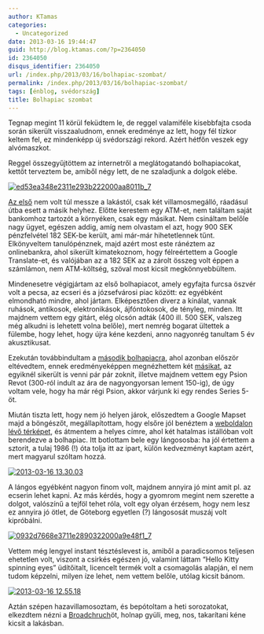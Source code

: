 ```yaml
---
author: KTamas
categories:
  - Uncategorized
date: 2013-03-16 19:44:47
guid: http://blog.ktamas.com/?p=2364050
id: 2364050
disqus_identifier: 2364050
url: /index.php/2013/03/16/bolhapiac-szombat/
permalink: /index.php/2013/03/16/bolhapiac-szombat/
tags: [énblog, svédország]
title: Bolhapiac szombat
---
```


Tegnap megint 11 körül feküdtem le, de reggel valamiféle kisebbfajta csoda során sikerült visszaaludnom, ennek eredménye az lett, hogy fél tízkor keltem fel, ez mindenképp új svédországi rekord. Azért hétfőn veszek egy alvómaszkot. 

Reggel összegyűjtöttem az internetről a meglátogatandó bolhapiacokat, kettőt terveztem be, amiből négy lett, de ne szaladjunk a dolgok elébe. 

[<img src="/wp-content/uploads/2013/03/ed53ea348e2311e293b222000aa8011b_7.jpg" alt="ed53ea348e2311e293b222000aa8011b_7" width="612" height="612" class="aligncenter size-full wp-image-2364051" srcset="/wp-content/uploads/2013/03/ed53ea348e2311e293b222000aa8011b_7.jpg 612w, /wp-content/uploads/2013/03/ed53ea348e2311e293b222000aa8011b_7-150x150.jpg 150w, /wp-content/uploads/2013/03/ed53ea348e2311e293b222000aa8011b_7-300x300.jpg 300w" sizes="(max-width: 612px) 100vw, 612px" />](/wp-content/uploads/2013/03/ed53ea348e2311e293b222000aa8011b_7.jpg)

[Az első](http://www.kommersenloppmarknad.se/) nem volt túl messze a lakástól, csak két villamosmegálló, ráadásul útba esett a másik helyhez. Előtte kerestem egy ATM-et, nem találtam saját bankomhoz tartozót a környéken, csak egy másikat. Nem csináltam belőle nagy ügyet, egészen addig, amíg nem olvastam el azt, hogy 900 SEK pénzfelvétel 182 SEK-be került, ami már-már hihetetlennek tűnt. Elkönyveltem tanulópénznek, majd azért most este ránéztem az onlinebankra, ahol sikerült kimatekoznom, hogy félreértettem a Google Translate-et, és valójában az a 182 SEK az a zárolt összeg volt éppen a számlámon, nem ATM-költség, szöval most kicsit megkönnyebbültem.

Mindenesetre végigjártam az első bolhapiacot, amely egyfajta furcsa öszvér volt a pecsa, az ecseri és a józsefvárosi piac között: ez egyébként elmondható mindre, ahol jártam. Elképesztően diverz a kínálat, vannak ruhások, antikosok, elektronikások, ájfóntokosok, de tényleg, minden. Itt majdnem vettem egy gitárt, elég olcsón adták (400 ill. 500 SEK, valszeg még alkudni is lehetett volna belőle), mert nemrég bogarat ültettek a fülembe, hogy lehet, hogy újra kéne kezdeni, anno nagyonrég tanultam 5 év akusztikusat.

Ezekután továbbindultam a [második bolhapiacra](http://www.kvibergsmarknad.se/), ahol azonban először eltévedtem, ennek eredményeképpen megnézhettem két [másikat](http://bellevuemarknad.com/), az egyiknél sikerült is venni pár pár zoknit, illetve majdnem vettem egy Psion Revot (300-ról indult az ára de nagyongyorsan lement 150-ig), de úgy voltam vele, hogy ha már régi Psion, akkor várjunk ki egy rendes Series 5-öt. 

Miután tiszta lett, hogy nem jó helyen járok, előszedtem a Google Mapset majd a böngészőt, megállapítottam, hogy elsőre jól benéztem a [weboldalon lévő térképet](http://www.kvibergsmarknad.se/karta.html), és átmentem a helyes címre, ahol két hatalmas istállóban volt berendezve a bolhapiac. Itt botlottam bele egy lángososba: ha jól értettem a sztorit, a tulaj 1986 (!) óta tolja itt az ipart, külön kedvezményt kaptam azért, mert magyarul szóltam hozzá. 

[<img src="/wp-content/uploads/2013/03/2013-03-16-13.30.03-1024x705.jpg" alt="2013-03-16 13.30.03" width="625" height="430" class="aligncenter size-large wp-image-2364053" srcset="/wp-content/uploads/2013/03/2013-03-16-13.30.03-1024x705.jpg 1024w, /wp-content/uploads/2013/03/2013-03-16-13.30.03-300x206.jpg 300w, /wp-content/uploads/2013/03/2013-03-16-13.30.03-624x429.jpg 624w" sizes="(max-width: 625px) 100vw, 625px" />](/wp-content/uploads/2013/03/2013-03-16-13.30.03.jpg)

A lángos egyébként nagyon finom volt, majdnem annyira jó mint amit pl. az ecserin lehet kapni. Az más kérdés, hogy a gyomrom megint nem szerette a dolgot, valószínű a tejföl tehet róla, volt egy olyan érzésem, hogy nem lesz ez annyira jó ötlet, de Göteborg egyetlen (?) lángososát muszáj volt kipróbálni.

[<img src="/wp-content/uploads/2013/03/0932d7668e3711e2890322000a9e48f1_7.jpg" alt="0932d7668e3711e2890322000a9e48f1_7" width="612" height="612" class="aligncenter size-full wp-image-2364054" srcset="/wp-content/uploads/2013/03/0932d7668e3711e2890322000a9e48f1_7.jpg 612w, /wp-content/uploads/2013/03/0932d7668e3711e2890322000a9e48f1_7-150x150.jpg 150w, /wp-content/uploads/2013/03/0932d7668e3711e2890322000a9e48f1_7-300x300.jpg 300w" sizes="(max-width: 612px) 100vw, 612px" />](/wp-content/uploads/2013/03/0932d7668e3711e2890322000a9e48f1_7.jpg)

Vettem még lengyel instant tésztéslevest is, amiből a paradicsomos teljesen ehetetlen volt, viszont a csirkés egészen jó, valamint láttam &#8220;Hello Kitty spinning eyes&#8221; üdítőitalt, licencelt termék volt a csomagolás alapján, el nem tudom képzelni, milyen íze lehet, nem vettem belőle, utólag kicsit bánom.

[<img src="/wp-content/uploads/2013/03/2013-03-16-12.55.18-768x1024.jpg" alt="2013-03-16 12.55.18" width="625" height="833" class="aligncenter size-large wp-image-2364052" srcset="/wp-content/uploads/2013/03/2013-03-16-12.55.18-768x1024.jpg 768w, /wp-content/uploads/2013/03/2013-03-16-12.55.18-225x300.jpg 225w, /wp-content/uploads/2013/03/2013-03-16-12.55.18-624x832.jpg 624w" sizes="(max-width: 625px) 100vw, 625px" />](/wp-content/uploads/2013/03/2013-03-16-12.55.18.jpg)

Aztán szépen hazavillamosoztam, és bepótoltam a heti sorozatokat, elkezdtem nézni a [Broadchruch](http://en.wikipedia.org/wiki/Broadchurch)öt, holnap gyüli, meg, nos, takarítani kéne kicsit a lakásban.

